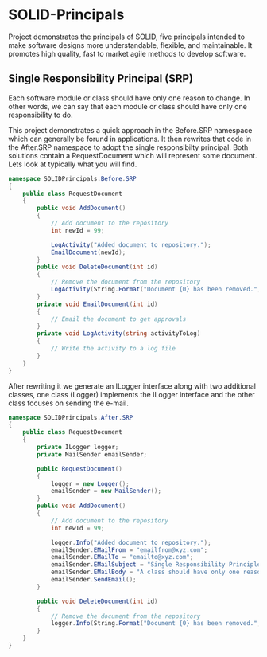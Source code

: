 # SOLID-Principals
Project demonstrates the principals of SOLID, five principals intended to make software designs more understandable, flexible, and maintainable.  It promotes high quality, fast to market agile methods to develop software.  
## Single Responsibility Principal (SRP)
Each software module or class should have only one reason to change. In other words, we can say that each module or class should have only one responsibility to do.

This project demonstrates a quick approach in the Before.SRP namespace which can generally be forund in applications. It then rewrites that code in the After.SRP namespace to adopt the single responsibilty principal.  Both solutions contain a RequestDocument which will represent some document.  Lets look at typically what you will find.

```c#
namespace SOLIDPrincipals.Before.SRP
{
    public class RequestDocument
    {
        public void AddDocument()
        {
            // Add document to the repository
            int newId = 99;

            LogActivity("Added document to repository.");
            EmailDocument(newId);
        }
        public void DeleteDocument(int id)
        {
            // Remove the document from the repository
            LogActivity(String.Format("Document {0} has been removed.", id));
        }
        private void EmailDocument(int id)
        {
            // Email the document to get approvals
        }
        private void LogActivity(string activityToLog)
        {
            // Write the activity to a log file
        }
    }
}
```

After rewriting it we generate an ILogger interface along with two additional classes, one class (Logger) implements the ILogger interface and the other class focuses on sending the e-mail.  

```c#
namespace SOLIDPrincipals.After.SRP
{
    public class RequestDocument
    {
        private ILogger logger;
        private MailSender emailSender;

        public RequestDocument()
        {
            logger = new Logger();
            emailSender = new MailSender();
        }
        public void AddDocument()
        {
            // Add document to the repository
            int newId = 99;

            logger.Info("Added document to repository.");
            emailSender.EMailFrom = "emailfrom@xyz.com";
            emailSender.EMailTo = "emailto@xyz.com";
            emailSender.EMailSubject = "Single Responsibility Principle";
            emailSender.EMailBody = "A class should have only one reason to change";
            emailSender.SendEmail();
        }

        public void DeleteDocument(int id)
        {
            // Remove the document from the repository
            logger.Info(String.Format("Document {0} has been removed.", id));
        }
    }
}
```
